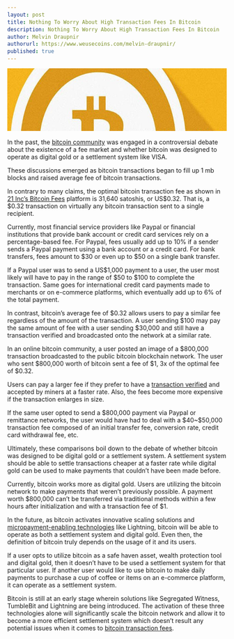```yaml
---
layout: post
title: Nothing To Worry About High Transaction Fees In Bitcoin
description: Nothing To Worry About High Transaction Fees In Bitcoin
author: Melvin Draupnir
authorurl: https://www.weusecoins.com/melvin-draupnir/
published: true
---
```


<p><center><img src="/images/nothing-to-worry.jpg" alt="High Transaction Fees In Bitcoin"/></center></p>

<p>In the past, the <a href="/bitcoin-gambling-investments-612/">bitcoin community</a> was engaged in a controversial debate about the existence of a fee market and whether bitcoin was designed to operate as digital gold or a settlement system like VISA. </p>

<p>These discussions emerged as bitcoin transactions began to fill up 1 mb blocks and raised average fee of bitcoin transactions.</p>

<p>In contrary to many claims, the optimal bitcoin transaction fee as shown in <a href="/venezuela-troubles-continue-while-bitcoin-at-usd-1010/">21 Inc’s Bitcoin Fees</a> platform is 31,640 satoshis, or US$0.32. That is, a $0.32 transaction on virtually any bitcoin transaction sent to a single recipient.</p>

<p>Currently, most financial service providers like Paypal or financial institutions that provide bank account or credit card services rely on a percentage-based fee. For Paypal, fees usually add up to 10% if a sender sends a Paypal payment using a bank account or a credit card. For bank transfers, fees amount to $30 or even up to $50 on a single bank transfer.</p>

<p>If a Paypal user was to send a US$1,000 payment to a user, the user most likely will have to pay in the range of $50 to $100 to complete the transaction. Same goes for international credit card payments made to merchants or on e-commerce platforms, which eventually add up to 6% of the total payment.</p>

<p>In contrast, bitcoin’s average fee of $0.32 allows users to pay a similar fee regardless of the amount of the transaction. A user sending $100 may pay the same amount of fee with a user sending $30,000 and still have a transaction verified and broadcasted onto the network at a similar rate.</p>

<p>In an online bitcoin community, a user posted an image of a $800,000 transaction broadcasted to the public bitcoin blockchain network. The user who sent $800,000 worth of bitcoin sent a fee of $1, 3x of the optimal fee of $0.32. </p>

<p>Users can pay a larger fee if they prefer to have a <a href="/is-bitcoin-mining-profitable-in-2017/">transaction verified</a> and accepted by miners at a faster rate. Also, the fees become more expensive if the transaction enlarges in size.</p>

<p>If the same user opted to send a $800,000 payment via Paypal or remittance networks, the user would have had to deal with a $40~$50,000 transaction fee composed of an initial transfer fee, conversion rate, credit card withdrawal fee, etc.</p>

<p>Ultimately, these comparisons boil down to the debate of whether bitcoin was designed to be digital gold or a settlement system. A settlement system should be able to settle transactions cheaper at a faster rate while digital gold can be used to make payments that couldn’t have been made before. </p>

<p>Currently, bitcoin works more as digital gold. Users are utilizing the bitcoin network to make payments that weren’t previously possible. A payment worth $800,000 can’t be transferred via traditional methods within a few hours after initialization and with a transaction fee of $1.</p>

<p>In the future, as bitcoin activates innovative scaling solutions and <a href="/avalon-nano-3-usb-bitcoin-miner-review/">micropayment-enabling technologies</a> like Lightning, bitcoin will be able to operate as both a settlement system and digital gold. Even then, the definition of bitcoin truly depends on the usage of it and its users. </p>

<p>If a user opts to utilize bitcoin as a safe haven asset, wealth protection tool and digital gold, then it doesn’t have to be used a settlement system for that particular user. If another user would like to use bitcoin to make daily payments to purchase a cup of coffee or items on an e-commerce platform, it can operate as a settlement system.</p>

<p>Bitcoin is still at an early stage wherein solutions like Segregated Witness, TumbleBit and Lightning are being introduced. The activation of these three technologies alone will significantly scale the bitcoin network and allow it to become a more efficient settlement system which doesn’t result any potential issues when it comes to <a href="/usb-bitcoin-miners-bitcoin-mining/">bitcoin transaction fees</a>.</p>
